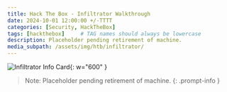 ```yaml
---
title: Hack The Box - Infiltrator Walkthrough
date: 2024-10-01 12:00:00 +/-TTTT
categories: [Security, HackTheBox]
tags: [hackthebox]     # TAG names should always be lowercase
description: Placeholder pending retirement of machine.
media_subpath: /assets/img/htb/infiltrator/
---
```


![Infiltrator Info Card](Infiltrator.png){: w="600" }

> Note:  Placeholder pending retirement of machine.
{: .prompt-info }